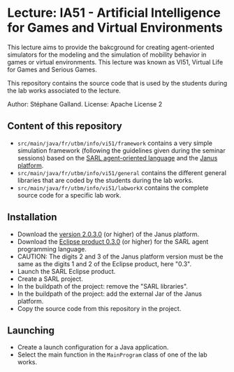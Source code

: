 # Lecture: IA51 - Artificial Intelligence for Games and Virtual Environments

This lecture aims to provide the bakcground for creating agent-oriented simulators for the modeling and
the simulation of mobility behavior in games or virtual environments.
This lecture was known as VI51, Virtual Life for Games and Serious Games.

This repository contains the source code that is used by the students during the lab works associated to the lecture.

Author: Stéphane Galland.
License: Apache License 2

## Content of this repository
 
* `src/main/java/fr/utbm/info/vi51/framework` contains a very simple simulation framework (following the guidelines given during the seminar sessions) based on the [SARL agent-oriented language](http://www.sarl.io) and the [Janus platform](http://www.janusproject.io).
* `src/main/java/fr/utbm/info/vi51/general` contains the different general libraries that are coded by the students during the lab works.
* `src/main/java/fr/utbm/info/vi51/labworkX` contains the complete source code for a specific lab work.

## Installation

* Download the [version 2.0.3.0](http://www.janusproject.io/#download) (or higher) of the Janus platform.
* Download the [Eclipse product 0.3.0](http://www.sarl.io/download/) (or higher) for the SARL agent programming language.
* CAUTION: The digits 2 and 3 of the Janus platform version must be the same as the digits 1 and 2 of the Eclipse product, here "0.3".
* Launch the SARL Eclipse product.
* Create a SARL project.
* In the buildpath of the project: remove the "SARL libraries".
* In the buildpath of the project: add the external Jar of the Janus platform.
* Copy the source code from this repository in the project.

## Launching

* Create a launch configuration for a Java application.
* Select the main function in the `MainProgram` class of one of the lab works.
